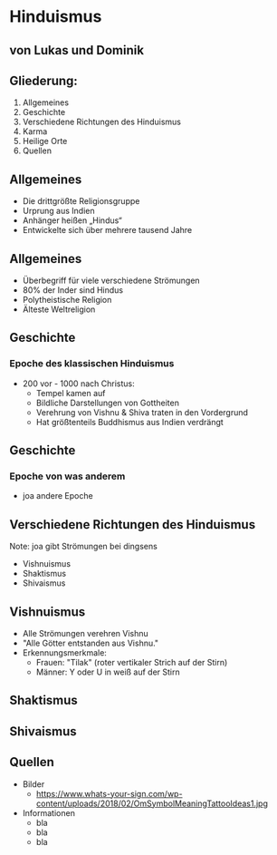 # Hinduismus

## von Lukas und Dominik



## Gliederung:
1. Allgemeines
1. Geschichte
1. Verschiedene Richtungen des Hinduismus
1. Karma
1. Heilige Orte
1. Quellen



## Allgemeines
+ Die drittgrößte Religionsgruppe
+ Urprung aus Indien
+ Anhänger heißen „Hindus“
+ Entwickelte sich über mehrere tausend Jahre


## Allgemeines
+ Überbegriff für viele verschiedene Strömungen
+ 80% der Inder sind Hindus
+ Polytheistische Religion
+ Älteste Weltreligion



## Geschichte
### Epoche des klassischen Hinduismus
+ 200 vor - 1000 nach Christus:
  + Tempel kamen auf
  + Bildliche Darstellungen von Gottheiten
  + Verehrung von Vishnu & Shiva traten in den Vordergrund
  + Hat größtenteils Buddhismus aus Indien verdrängt


## Geschichte
### Epoche von was anderem
+ joa andere Epoche



## Verschiedene Richtungen des Hinduismus
Note:
joa gibt Strömungen bei dingsens

+ Vishnuismus
+ Shaktismus
+ Shivaismus


## Vishnuismus
+ Alle Strömungen verehren Vishnu
+ "Alle Götter entstanden aus Vishnu."
+ Erkennungsmerkmale:
  + Frauen: "Tilak" (roter vertikaler Strich auf der Stirn)
  + Männer: Y oder U in weiß auf der Stirn


## Shaktismus


## Shivaismus



## Quellen
+ Bilder
  + https://www.whats-your-sign.com/wp-content/uploads/2018/02/OmSymbolMeaningTattooIdeas1.jpg
+ Informationen
  + bla
  + bla
  + bla
